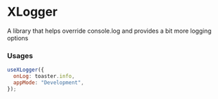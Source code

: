 # XLogger

A library that helps override console.log and provides a bit more logging options

### Usages

```js
useXLogger({
  onLog: toaster.info,
  appMode: "Development",
});
```
